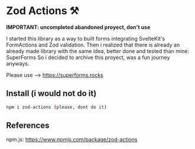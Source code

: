 # Zod Actions ⚒️

**IMPORTANT: uncompleted abandoned proyect, don't use**

I started this library as a way to built forms integrating SvelteKit's FormActions and Zod validation.
Then i realized that there is already an already made library with the same idea, better done and tested than mine: SuperForms
So i decided to archive this proyect, was a fun journey anyways. 

Please use --> https://superforms.rocks

## Install (i would not do  it)
~~~bash
npm i zod-actions (please, dont do it)
~~~

## References
npm.js: https://www.npmjs.com/package/zod-actions




